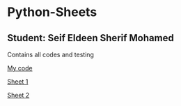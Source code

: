 # Python-Sheets
## Student: Seif Eldeen Sherif Mohamed

Contains all codes and testing

[My code](https://github.com/SZanaty/Python-Sheets/blob/ad2eafcaea47a79ac33eb16254292eb9ad63be62/My%20code) <br>

[Sheet 1](https://example.com)<br>

[Sheet 2](https://github.com/SZanaty/Python-Sheets/blob/ca345b18fb9d41663c6ba1cf0fb352adebbc632e/Sheet%202)<br>
